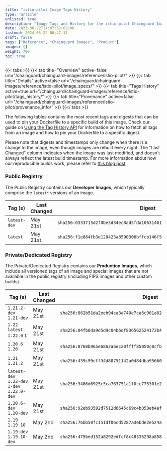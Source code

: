 ```yaml
---
title: "istio-pilot Image Tags History"
type: "article"
unlisted: true
description: "Image Tags and History for the istio-pilot Chainguard Image"
date: 2023-06-22T11:07:52+02:00
lastmod: 2024-05-22 00:47:17
draft: false
tags: ["Reference", "Chainguard Images", "Product"]
images: []
weight: 700
toc: true
---
```


{{< tabs >}}
{{< tab title="Overview" active=false url="/chainguard/chainguard-images/reference/istio-pilot/" >}}
{{< tab title="Details" active=false url="/chainguard/chainguard-images/reference/istio-pilot/image_specs/" >}}
{{< tab title="Tags History" active=true url="/chainguard/chainguard-images/reference/istio-pilot/tags_history/" >}}
{{< tab title="Provenance" active=false url="/chainguard/chainguard-images/reference/istio-pilot/provenance_info/" >}}
{{</ tabs >}}

The following tables contains the most recent tags and digests that can be used to pin your Dockerfile to a specific build of this image. Check our guide on [Using the Tag History API](/chainguard/chainguard-images/using-the-tag-history-api/) for information on how to fetch all tags from an image and how to pin your Dockerfile to a specific digest.

Please note that digests and timestamps only change when there is a change to the image, even though images are rebuilt every night. The "Last Changed" column indicates when the image was last modified, and doesn't always reflect the latest build timestamp. For more information about how our reproducible builds work, please refer to [this blog post](https://www.chainguard.dev/unchained/reproducing-chainguards-reproducible-image-builds).

### Public Registry
The Public Registry contains our **Developer Images**, which typically comprise the `latest*` versions of an image.

| Tag (s)       | Last Changed | Digest                                                                    |
|---------------|--------------|---------------------------------------------------------------------------|
|  `latest-dev` | May 21st     | `sha256:0333715d2f0be3d34ec8ad5fda106314615aceafd3a1475b925b5bf999cddd7c` |
|  `latest`     | May 21st     | `sha256:f1e884fb3e120423a8590306bffcb146f5e25f36bdb6e24533fdf82f2fe7e7d1` |


### Private/Dedicated Registry
The Private/Dedicated Registry contains our **Production Images**, which include all versioned tags of an image and special images that are not available in the public registry (including FIPS images and other custom builds).

| Tag (s)                                       | Last Changed | Digest                                                                    |
|-----------------------------------------------|--------------|---------------------------------------------------------------------------|
|  `1.21.2-dev` `1.21-dev`                      | May 21st     | `sha256:862b51da2eeb94ca3a740e7ca6c901a026ca7c23f606a73099befc31e8d1c053` |
|  `1.22` `latest` `1.22.0` `1`                 | May 21st     | `sha256:04fb6da9d5d9c04b6df836562524172b42e43e8cfe2998a2020742b28a3ef3da` |
|  `1.20.6` `1.20`                              | May 21st     | `sha256:8760b965e6863a6eca0ffff85050c0cfbb73ad92f395d89b41e7cfc2c00ef0d8` |
|  `1.21` `1.21.2`                              | May 21st     | `sha256:439c99cff34d80751142a0484dba95660199e2ef86da11b4c946f750a62a7910` |
|  `latest-dev` `1.22-dev` `1-dev` `1.22.0-dev` | May 21st     | `sha256:3486d6925c5ca763751a1f0cc775301e269b242fff9c02f620c89227e4f985d7` |
|  `1.20.6-dev` `1.20-dev`                      | May 21st     | `sha256:92eb93592d7512d6645c69c4b858eb4afa75848f3f1d4cf6bb5ae5a18dfe81b2` |
|  `1.19` `1.19.10`                             | May 2nd      | `sha256:76bb50fc151df06cd5287a3ebde2e524a4d8388e91cb3435472527dce8448d44` |
|  `1.19-dev` `1.19.10-dev`                     | May 2nd      | `sha256:475bed152a8292edfcf8c48335298a85852d487eb318214db97077e016f147e7` |

